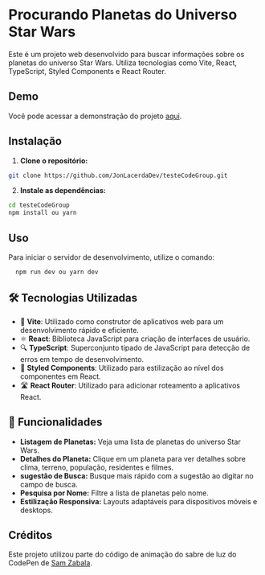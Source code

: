 # Procurando Planetas do Universo Star Wars

Este é um projeto web desenvolvido para buscar informações sobre os planetas do universo Star Wars. Utiliza tecnologias como Vite, React, TypeScript, Styled Components e React Router.

## Demo

Você pode acessar a demonstração do projeto [aqui](https://teste-code-group.vercel.app/).

## Instalação

1. **Clone o repositório:**

```bash
git clone https://github.com/JonLacerdaDev/testeCodeGroup.git
```

2. **Instale as dependências:**

```bash
cd testeCodeGroup
npm install ou yarn
```

## Uso

Para iniciar o servidor de desenvolvimento, utilize o comando:

```bash
  npm run dev ou yarn dev
```

## 🛠️ Tecnologias Utilizadas

- 💨 **Vite**: Utilizado como construtor de aplicativos web para um desenvolvimento rápido e eficiente. 
- ⚛️ **React**: Biblioteca JavaScript para criação de interfaces de usuário. 
- 🔍 **TypeScript**: Superconjunto tipado de JavaScript para detecção de erros em tempo de desenvolvimento. 
- 💅 **Styled Components**: Utilizado para estilização ao nível dos componentes em React. 
- 🛣️ **React Router**: Utilizado para adicionar roteamento a aplicativos React. 



## 🚀 Funcionalidades

- **Listagem de Planetas:** Veja uma lista de planetas do universo Star Wars.
- **Detalhes do Planeta:** Clique em um planeta para ver detalhes sobre clima, terreno, população, residentes e filmes.
- **sugestão de Busca:** Busque mais rápido com a sugestão ao digitar no campo de busca.
- **Pesquisa por Nome:** Filtre a lista de planetas pelo nome.
- **Estilização Responsiva:** Layouts adaptáveis para dispositivos móveis e desktops.


## Créditos
Este projeto utilizou parte do código de animação do sabre de luz do CodePen de [Sam Zabala](https://codepen.io/samzabala/pen/EmvmLg).
   
